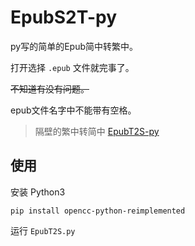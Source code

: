 # EpubS2T-py
py写的简单的Epub简中转繁中。

打开选择 `.epub` 文件就完事了。

~~不知道有没有问题。~~

epub文件名字中不能带有空格。

> 隔壁的繁中转简中 [EpubT2S-py](https://github.com/monSteRhhe/EpubT2S-py)

## 使用

安装 Python3

`pip install opencc-python-reimplemented`

运行 `EpubT2S.py`